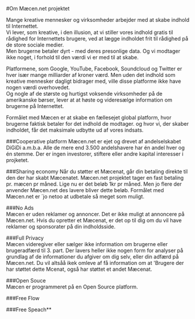 #Om Mæcen.net projektet


Mange kreative mennesker og virksomheder arbejder med at skabe indhold til Internettet.  
Vi lever, som kreative, i den illusion, at vi stiller vores indhold gratis til rådighed for Internettets brugere, ved at lægge indholdet frit til rådighed på de store sociale medier.  
Men brugerne betaler dyrt - med deres presonlige data. Og vi modtager ikke noget, i forhold til den værdi vi er med til at skabe.    

Platformene, som Google, YouTube, Facebook, Soundcloud og Twitter er hver især mange milliarder af kroner værd. Men uden det indhold som kreative mennesker dagligt bidrager med, ville disse platforme ikke have nogen værdi overhovedet.  
Og nogle af de største og hurtigst voksende virksomheder på de amerikanske børser, lever at at høste og videresælge information om brugerne på Internettet.  

Formålet med Mæcen er at skabe en fællesejet global platform, hvor brugerne faktisk betaler for det indhold de modtager. og hvor vi, der skaber indholdet, får det maksimale udbytte ud af vores indsats.  

###Cooperative platform
Mæcen.net er ejet og drevet af andelselskabet DiGiDi a.m.b.a. Alle de mere end 3.500 andelshavere har én andel hver og én stemme.
Der er ingen investorer, stiftere eller andre kapital interesser i projketet. 

###Sharing economy
Når du støtter et Mæcenat, går din betaling direkte til den der har skabt Mæcenatet. Mæcen.net projektet tager en fast betaling pr. mæcen pr måned. Lige nu er det beløb 1kr pr måned. Men jo flere der anvender Mæcen.net des lavere bliver dette beløb.  Formålet med Mæcen.net er ´jo netoo at udbetale så meget som muligt.

###No Ads  
Mæcen er uden reklamer og annoncer.  Det er ikke muligt at annoncere på Mæcen.net. Hvis du opretter et Mæcenat, er det op til dig om du vil have reklamer og sponsorater på din indholdsside.

###Full Privacy  
Mæcen videregiver eller sælger ikke information om brugerne eller brugeradfærd til 3. part. Der lavers heller ikke nogen form for analyser på grundlag af de informationer du afgiver om dig selv, eller din adfærd på Mæcen.net. Du vil altsåå ikek omleve af få information om at 'Brugere der har støttet dette Mcenat, også har støttet et andet Mæcenat. 

###Open Souce  
Mæcen er programmeret på en Open Source platform.  

###Free Flow  

###Free Speach**
